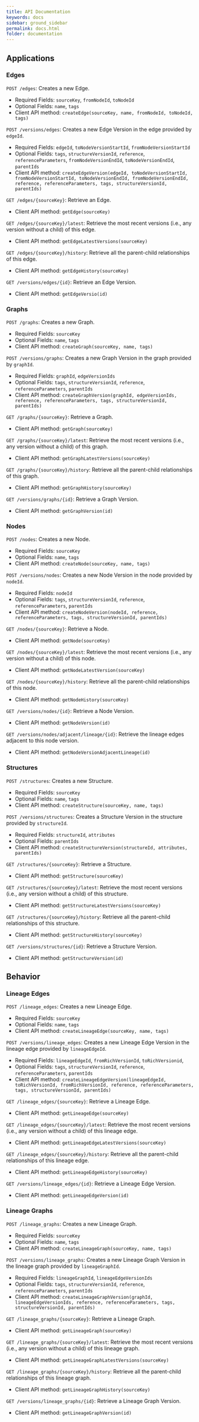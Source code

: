 ```yaml
---
title: API Documentation
keywords: docs
sidebar: ground_sidebar
permalink: docs.html
folder: documentation
---
```


## Applications

### Edges

`POST /edges`: Creates a new Edge.

  * Required Fields: `sourceKey`, `fromNodeId`, `toNodeId`
  * Optional Fields: `name`, `tags`
  * Client API method: `createEdge(sourceKey, name, fromNodeId, toNodeId, tags)`

`POST /versions/edges`: Creates a new Edge Version in the edge provided by `edgeId`.

  * Required Fields: `edgeId`, `toNodeVersionStartId`, `fromNodeVersionStartId`
  * Optional Fields: `tags`, `structureVersionId`, `reference`, `referenceParameters`, `fromNodeVersionEndId`, `toNodeVersionEndId`, `parentIds`
  * Client API method: `createEdgeVersion(edgeId, toNodeVersionStartId, fromNodeVersionStartId, toNodeVersionEndId, fromNodeVersionEndId, reference, referenceParameters, tags, structureVersionId, parentIds)`

`GET /edges/{sourceKey}`: Retrieve an Edge.
  
  * Client API method: `getEdge(sourceKey)`

`GET /edges/{sourceKey}/latest`: Retrieve the most recent versions (i.e., any version without a child) of this edge.
  
  * Client API method: `getEdgeLatestVersions(sourceKey)`

`GET /edges/{sourceKey}/history`: Retrieve all the parent-child relationships of this edge.
  
  * Client API method: `getEdgeHistory(sourceKey)`

`GET /versions/edges/{id}`: Retrieve an Edge Version.
  
  * Client API method: `getEdgeVersio(id)`

### Graphs

`POST /graphs`: Creates a new Graph.

  * Required Fields: `sourceKey`
  * Optional Fields: `name`, `tags`
  * Client API method: `createGraph(sourceKey, name, tags)`

`POST /versions/graphs`: Creates a new Graph Version in the graph provided by `graphId`.

  * Required Fields: `graphId`, `edgeVersionIds`
  * Optional Fields: `tags`, `structureVersionId`, `reference`, `referenceParameters`, `parentIds`
  * Client API method: `createGraphVersion(graphId, edgeVersionIds, reference, referenceParameters, tags, structureVersionId, parentIds)`

`GET /graphs/{sourceKey}`: Retrieve a Graph.
  
  * Client API method: `getGraph(sourceKey)`

`GET /graphs/{sourceKey}/latest`: Retrieve the most recent versions (i.e., any version without a child) of this graph.
  
  * Client API method: `getGraphLatestVersions(sourceKey)`

`GET /graphs/{sourceKey}/history`: Retrieve all the parent-child relationships of this graph.
  
  * Client API method: `getGraphHistory(sourceKey)`

`GET /versions/graphs/{id}`: Retrieve a Graph Version.
  
  * Client API method: `getGraphVersion(id)`

### Nodes

`POST /nodes`: Creates a new Node.

  * Required Fields: `sourceKey`
  * Optional Fields: `name`, `tags`
  * Client API method: `createNode(sourceKey, name, tags)`

`POST /versions/nodes`: Creates a new Node Version in the node provided by `nodeId`.

  * Required Fields: `nodeId`
  * Optional Fields: `tags`, `structureVersionId`, `reference`, `referenceParameters`, `parentIds`
  * Client API method: `createNodeVersion(nodeId, reference, referenceParameters, tags, structureVersionId, parentIds)`

`GET /nodes/{sourceKey}`: Retrieve a Node.
  
  * Client API method: `getNode(sourceKey)`

`GET /nodes/{sourceKey}/latest`: Retrieve the most recent versions (i.e., any version without a child) of this node.
  
  * Client API method: `getNodeLatestVersion(sourceKey)`

`GET /nodes/{sourceKey}/history`: Retrieve all the parent-child relationships of this node.
  
  * Client API method: `getNodeHistory(sourceKey)`

`GET /versions/nodes/{id}`: Retrieve a Node Version.
  
  * Client API method: `getNodeVersion(id)`

`GET /versions/nodes/adjacent/lineage/{id}`: Retrieve the lineage edges adjacent to this node version.
  
  * Client API method: `getNodeVersionAdjacentLineage(id)`

### Structures

`POST /structures`: Creates a new Structure.

  * Required Fields: `sourceKey`
  * Optional Fields: `name`, `tags`
  * Client API method: `createStructure(sourceKey, name, tags)`

`POST /versions/structures`: Creates a Structure Version in the structure provided by `structureId`.

  * Required Fields: `structureId`, `attributes`
  * Optional Fields: `parentIds`
  * Client API method: `createStructureVersion(structureId, attributes, parentIds)`

`GET /structures/{sourceKey}`: Retrieve a Structure.
  
  * Client API method: `getStructure(sourceKey)`

`GET /structures/{sourceKey}/latest`: Retrieve the most recent versions (i.e., any version without a child) of this structure.
  
  * Client API method: `getStructureLatestVersions(sourceKey)`

`GET /structures/{sourceKey}/history`: Retrieve all the parent-child relationships of this structure.
  
  * Client API method: `getStructureHistory(sourceKey)`

`GET /versions/structures/{id}`: Retrieve a Structure Version.
  
  * Client API method: `getStructureVersion(id)`

## Behavior

### Lineage Edges

`POST /lineage_edges`: Creates a new Lineage Edge.

  * Required Fields: `sourceKey`
  * Optional Fields: `name`, `tags`
  * Client API method: `createLineageEdge(sourceKey, name, tags)`

`POST /versions/lineage_edges`: Creates a new Lineage Edge Version in the lineage edge provided by `lineageEdgeId`.

  * Required Fields: `lineageEdgeId`, `fromRichVersionId`, `toRichVersionid`, 
  * Optional Fields: `tags`, `structureVersionId`, `reference`, `referenceParameters`, `parentIds`
  * Client API method: `createLineageEdgeVersion(lineageEdgeId, toRichVersionId, fromRichVersionId, reference, referenceParameters, tags, structureVersionId, parentIds)`

`GET /lineage_edges/{sourceKey}`: Retrieve a Lineage Edge.

  * Client API method: `getLineageEdge(sourceKey)`

`GET /lineage_edges/{sourceKey}/latest`: Retrieve the most recent versions (i.e., any version without a child) of this lineage edge.

  * Client API method: `getLineageEdgeLatestVersions(sourceKey)`

`GET /lineage_edges/{sourceKey}/history`: Retrieve all the parent-child relationships of this lineage edge.

  * Client API method: `getLineageEdgeHistory(sourceKey)`

`GET /versions/lineage_edges/{id}`: Retrieve a Lineage Edge Version.

  * Client API method: `getLineageEdgeVersion(id)`

### Lineage Graphs

`POST /lineage_graphs`: Creates a new Lineage Graph.

  * Required Fields: `sourceKey`
  * Optional Fields: `name`, `tags`
  * Client API method: `createLineageGraph(sourceKey, name, tags)`

`POST /versions/lineage_graphs`: Creates a new Lineage Graph Version in the lineage graph provided by `lineageGraphId`.

  * Required Fields: `lineageGraphId`, `lineageEdgeVersionIds`
  * Optional Fields: `tags`, `structureVersionId`, `reference`, `referenceParameters`, `parentIds`
  * Client API method: `createLineageGraphVersion(graphId, lineageEdgeVersionIds, reference, referenceParameters, tags, structureVersionId, parentIds)`

`GET /lineage_graphs/{sourceKey}`: Retrieve a Lineage Graph.

  * Client API method: `getLineageGraph(sourceKey)`

`GET /lineage_graphs/{sourceKey}/latest`: Retrieve the most recent versions (i.e., any version without a child) of this lineage graph.

  * Client API method: `getLineageGraphLatestVersions(sourceKey)`

`GET /lineage_graphs/{sourceKey}/history`: Retrieve all the parent-child relationships of this lineage graph.

  * Client API method: `getLineageGraphHistory(sourceKey)`

`GET /versions/lineage_graphs/{id}`: Retrieve a Lineage Graph Version.

  * Client API method: `getLineageGraphVersion(id)`
